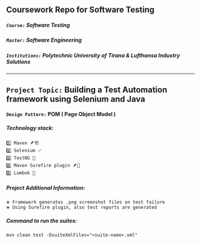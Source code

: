 ## Coursework Repo for Software Testing
##### `Course:` Software Testing
##### `Master:` Software Engineering
##### `Institutions:` Polytechnic University of Tirana & Lufthansa Industry Solutions

---

## `Project Topic:` Building a Test Automation framework using Selenium and Java

#### `Design Pattern:` POM ( Page Object Model )

##### Technology stack:

    1️⃣ Maven 🪶🏗️
    2️⃣ Selenium ✅
    3️⃣ TestNG 🧪
    4️⃣ Maven Surefire plugin 🪶🔌
    5️⃣ Lombok 📃

##### Project Additional Information:

    ➕ Framework generates .png screenshot files on test failure
    ➕ Using Surefire plugin, also test reports are generated

##### Command to run the suites:

`mvn clean test -DsuiteXmlFiles="<suite-name>.xml"`

